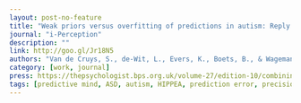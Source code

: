 ```yaml
---
layout: post-no-feature
title: "Weak priors versus overfitting of predictions in autism: Reply to Pellicano and Burr (TICS 2012)"
journal: "i-Perception"
description: ""
link: http://goo.gl/Jr18N5
authors: "Van de Cruys, S., de-Wit, L., Evers, K., Boets, B., & Wagemans, J. "
category: [work, journal]
press: https://thepsychologist.bps.org.uk/volume-27/edition-10/combining-old-and-new
tags: [predictive mind, ASD, autism, HIPPEA, prediction error, precision]
---
```

